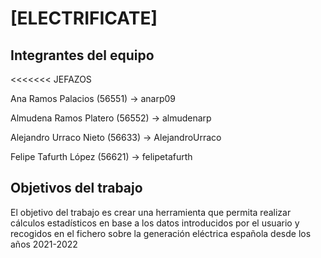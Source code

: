# [ELECTRIFICATE]

## Integrantes del equipo

<<<<<<< JEFAZOS


Ana Ramos Palacios (56551) -> anarp09


Almudena Ramos Platero (56552) -> almudenarp


Alejandro Urraco Nieto (56633) -> AlejandroUrraco


Felipe Tafurth López (56621) -> felipetafurth

## Objetivos del trabajo
El objetivo del trabajo es crear una herramienta que permita realizar cálculos estadísticos en base a los datos introducidos por el usuario y recogidos en el fichero sobre la generación eléctrica española desde los años 2021-2022
